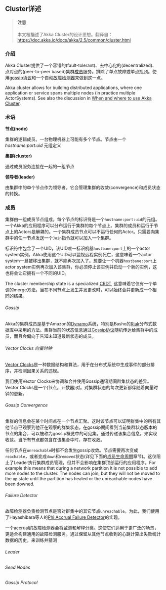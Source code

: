 ## Cluster详述
> #### 注意
> 本文档描述了Akka Cluster的设计思想。翻译自：
> https://doc.akka.io/docs/akka/2.5/common/cluster.html

### 介绍
Akka Cluster提供了一个容错的(fault-tolerant)、去中心化的(decentralized)、点对点的(peer-to-peer based)集群[成员](#membership)服务，排除了单点故障或单点瓶颈。使用[gossip协议](#gossip)和一个自动[故障检测器](#failure_detector)来做到这一点。

Akka cluster allows for building distributed applications, where one application or service spans multiple nodes (in practice multiple ActorSystems). See also the discussion in [When and where to use Akka Cluster](https://doc.akka.io/docs/akka/2.5/cluster-usage.html#when-and-where-to-use-akka-cluster).

### 术语
**节点(node)**

集群的逻辑成员。一台物理机器上可能有多个节点。节点由一个 *hostname:port:uid* 元组定义

**集群(cluster)**

通过成员服务连接在一起的一组节点

**领导者(leader)**

由集群中的单个节点作为领导者。它会管理集群的收敛(convergence)和成员状态的转换。

### <span id="membership">成员</span>
集群由一组成员节点组成。每个节点的标识符是一个`hostname:port:uid`的元组。一个Akka的应用程序可以分布运行于集群的每个节点上。集群的成员和运行于节点上的Actors是解耦的。一个集群成员节点可以不运行任何的Actor。只需要向集群中的任一节点发送一个`Join`指令就可以加入一个集群。

标识符中包含了一个UID，该UID唯一标识机器`hostbane:port`上的一个actor system实例。Akka使用这个UID可以监视远程实例死亡，这意味着一个actor system一旦被移出集群，就不能再次加入了。想要让一个机器`hostbane:port`上actor system实例再次加入该集群，你必须停止该实例并启动一个新的实例，这也将会让它拥有一个不同的UID。

The cluster membership state is a specialized [CRDT](https://hal.inria.fr/file/index/docid/555588/filename/techreport.pdf), 这意味着它仅有一个单调的merge方法。当在不同节点上发生并发更改时，可以始终合并更新成一个相同的结果。

###### <span id="gossip">Gossip</span>
Akka的集群成员是基于Amazon的[Dynamo](https://www.allthingsdistributed.com/files/amazon-dynamo-sosp2007.pdf)系统，特别是Basho的[Riak](http://basho.com/technology/architecture/)分布式数据库中采用的方法。集群当前的状态信息通过[Gossip协议](http://en.wikipedia.org/wiki/Gossip_protocol)随机传达给集群中的成员，而且会偏向于告知未知道最新状态的成员。

###### Vector Clocks 向量时钟
[Vector Clocks](http://en.wikipedia.org/wiki/Vector_clock)是一种数据结构和算法，用于在分布式系统中生成事件的部分排序，并检测因果关系的违规。

我们使用Vector Clocks来协调和合并使用Gossip通讯期间群集状态的差异。Vector Clocks是一个(节点，计数器)对。对集群状态的每次更新都伴随着向量时钟的更新。

###### Gossip Convergence
集群的信息会在某个时间点在一个节点汇聚。这时该节点可以证明群集中的所有其他节点已观察到他正在观察的群集状态。在gossip期间看到当前集群状态版本的节点的集合，可以被称为gossip概览中的可见集。通过传递该集合信息，来实现收敛。当所有节点都包含在该集合中时，存在收敛。

任何节点在`unreachable`时都不会发生gossip收敛。节点需要再次变成`reachable`，或者变成`down`和`removed`状态(详见下面的[成员生命周期]()章节)。这仅阻止了Leader执行集群成员管理，但并不会影响在集群顶部运行的应用程序。For example this means that during a network partition it is not possible to add more nodes to the cluster. The nodes can join, but they will not be moved to the `up` state until the partition has healed or the unreachable nodes have been downed.

###### <span id="failure_detector">Failure Detector</span>
故障检测器负责检测节点是否对群集中的其它节点`unreachable`。为此，我们使用了Hayashibara等人的[Phi Accrual Failure Detector](https://pdfs.semanticscholar.org/11ae/4c0c0d0c36dc177c1fff5eb84fa49aa3e1a8.pdf)的实现。

一个accrual的故障检测器会将监测和解释分离。这使它们适用于更广泛的场景，更适合构建通用的故障检测服务。通过保留从其他节点收到的心跳计算出失败统计数据的历史，来训练并猜测

###### Leader

###### Seed Nodes

###### Gossip Protocol

